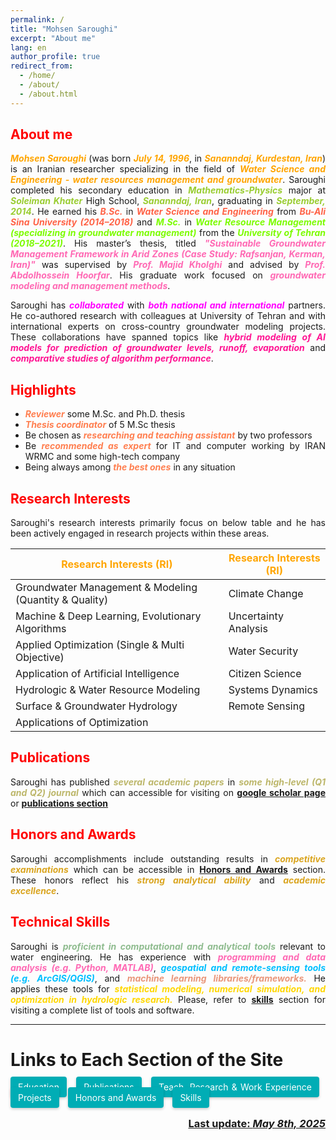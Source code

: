 ```yaml
---
permalink: /
title: "Mohsen Saroughi"
excerpt: "About me"
lang: en
author_profile: true
redirect_from:
  - /home/
  - /about/
  - /about.html
---
```


<head>
  <style>
    .cta-button {
  padding: 12px 24px;
  border-radius: 4px; 
  background-color: #00adb5;
  /* color: white; */
  color: #fff;
  border: none;
  box-shadow: 0 2px 4px rgba(0,0,0,0.2);
  transition: 0.2s ease-in-out;
  flex: 1 1 auto;
  max-width: 100%;
  text-align: center;
  margin: 5px 0;
  padding: 8px 12px; 
  margin-right: 10px;
  margin-bottom: 10px; 
   text-decoration: none;
}

  .small-font {
      font-size: smaller;
    }

.cta-button:visited {
  color: #fff;
}

.cta-button:active {
  color: #fff;
}

.cta-button:hover {
  background: #6aa9ad;
  transform: scale(1.05);
}


.button-container {
  display: flex;
  flex-wrap: wrap; 
  max-width: 1200px;
  margin: 0 auto;
  <!-- justify-content: space-between; -->
}

  </style>
</head>

<style>body {text-align: justify}</style>

## <span style="color:red">About me</span>
***<span style="color:orange">Mohsen Saroughi</span>*** (was born ***<span style="color:orange">July 14, 1996</span>***, in ***<span style="color:orange">Sananndaj, Kurdestan, Iran</span>***) is an Iranian researcher specializing in the field of ***<span style="color:orange">Water Science and Engineering - water resources management and groundwater</span>***. Saroughi completed his secondary education in ***<span style="color:YellowGreen">Mathematics-Physics</span>*** major at ***<span style="color:YellowGreen">Soleiman Khater</span>*** High School, ***<span style="color:YellowGreen">Sananndaj, Iran</span>***, graduating in ***<span style="color:YellowGreen">September, 2014</span>***. He earned his ***<span style="color:Tomato">B.Sc.</span>*** in ***<span style="color:Tomato">Water Science and Engineering</span>*** from ***<span style="color:Tomato">Bu-Ali Sina University (2014–2018)</span>*** and ***<span style="color:LawnGreen">M.Sc.</span>*** in ***<span style="color:LawnGreen">Water Resource Management (specializing in groundwater management)</span>*** from the ***<span style="color:LawnGreen">University of Tehran (2018–2021)</span>***. His master’s thesis, titled ***<span style="color:HotPink">"Sustainable Groundwater Management Framework in Arid Zones (Case Study: Rafsanjan, Kerman, Iran)"</span>*** was supervised by ***<span style="color:HotPink">Prof. Majid Kholghi</span>*** and advised by ***<span style="color:HotPink">Prof. Abdolhossein Hoorfar</span>***. His graduate work focused on ***<span style="color:HotPink">groundwater modeling and management methods</span>***.

Saroughi has ***<span style="color:Fuchsia">collaborated</span>*** with ***<span style="color:Fuchsia">both national and international</span>*** partners. He co-authored research with colleagues at University of Tehran and with international experts on cross-country groundwater modeling projects. These collaborations have spanned topics like ***<span style="color:DeepPink">hybrid modeling of AI models for prediction of groundwater levels, runoff, evaporation</span>*** and ***<span style="color:DeepPink">comparative studies of algorithm performance</span>***.

## <span style="color:red">Highlights</span>
* ***<span style="color:Coral">Reviewer</span>*** some M.Sc. and Ph.D. thesis
* ***<span style="color:Coral">Thesis coordinator</span>*** of 5 M.Sc thesis
* Be chosen as ***<span style="color:Coral">researching and teaching assistant</span>*** by two professors
* Be ***<span style="color:Coral">recommended as expert</span>*** for IT and computer working by IRAN WRMC and some high-tech company
* Being always among ***<span style="color:Coral">the best ones</span>*** in any situation

## <span style="color:red">Research Interests</span>
Saroughi's research interests primarily focus on below table and he has been actively engaged in research projects within these areas.

| <span style="color:orange">Research Interests (RI)</span> | <span style="color:orange">Research Interests (RI)</span> |
|-----------------------------------------------------------|-----------------------|
| Groundwater Management & Modeling (Quantity & Quality)    | Climate Change        |
| Machine & Deep Learning, Evolutionary Algorithms          | Uncertainty Analysis  |
| Applied Optimization (Single & Multi Objective)           | Water Security        |
| Application of Artificial Intelligence                    | Citizen Science       |
| Hydrologic & Water Resource Modeling                      | Systems Dynamics      |
| Surface & Groundwater Hydrology                           | Remote Sensing        |
| Applications of Optimization                              |                       |

## <span style="color:red">Publications</span>
Saroughi has published ***<span style="color:DarkKhaki">several academic papers</span>*** in ***<span style="color:DarkKhaki">some high-level (Q1 and Q2) journal</span>*** which can accessible for visiting on **[google scholar page](https://scholar.google.com/citations?user=tJ8beTgAAAAJ&hl=en)** or **[publications section](/publications/)**

## <span style="color:red">Honors and Awards</span>
Saroughi accomplishments include outstanding results in ***<span style="color:GoldenRod">competitive examinations</span>*** which can be accessible in **[Honors and Awards](/honors_and_awards/)** section. These honors reflect his ***<span style="color:GoldenRod">strong analytical ability</span>*** and ***<span style="color:GoldenRod">academic excellence</span>***.

## <span style="color:red">Technical Skills</span>
Saroughi is ***<span style="color:DarkSeaGreen">proficient in computational and analytical tools</span>*** relevant to water engineering. He has experience with ***<span style="color:HotPink">programming and data analysis (e.g. Python, MATLAB)</span>***, ***<span style="color:DeepSkyBlue">geospatial and remote-sensing tools (e.g. ArcGIS/QGIS)</span>***, and ***<span style="color:DarkSalmon">machine learning libraries/frameworks.</span>*** He applies these tools for ***<span style="color:Gold">statistical modeling, numerical simulation, and optimization in hydrologic research.</span>*** Please, refer to **[skills](/skills/)** section for visiting a complete list of tools and software. 

---
# Links to Each Section of the Site
<div class="button-container">
  <a class="cta-button" href="/education/">Education</a>
  <a class="cta-button" href="/publications/">Publications</a>
  <a class="cta-button" href="/teach_research_work/">Teach, Research & Work Experience</a>
  <a class="cta-button" href="/projects/">Projects</a>
  <a class="cta-button" href="/honors_and_extra/">Honors and Awards</a>
  <a class="cta-button" href="/skills/">Skills</a>
  <!-- <a class="cta-button" href="/selected_courses/">Selected Courses</a> -->
  <!-- <a class="cta-button" href="/cv/">Curriculum vitae</a> -->
  <!-- <a class="cta-button" href="/research/">Research Experiences</a> -->
  <!-- <a class="cta-button" href="/extracurricular/">Extra Curricular Activities</a> -->
  <!-- <a class="cta-button" href="/industry/">Industry Experiences</a> -->
  <!-- <a class="cta-button" href="/biography/">Biography</a> -->
  <!-- <a class="cta-button" href="/gallery/">Images and Gallery</a> -->
  <!-- <a class="cta-button" href="/news/">News</a> -->
  <!-- <a class="cta-button" href="/contact/">Contact</a> --> 
</div>

<p align="right">
  <h3 align="right"><b><u> Last update: <i>May 8th, 2025 </i></u></b></h3>
</p>

